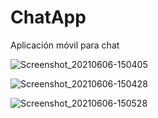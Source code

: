 # ChatApp
Aplicación móvil para chat

![Screenshot_20210606-150405](https://user-images.githubusercontent.com/40844281/120941156-ca13b900-c6e6-11eb-90b7-4ec66709cdf9.png)


![Screenshot_20210606-150428](https://user-images.githubusercontent.com/40844281/120941158-caac4f80-c6e6-11eb-89f0-5850533243a3.png)


![Screenshot_20210606-150528](https://user-images.githubusercontent.com/40844281/120941160-caac4f80-c6e6-11eb-8552-491f2cfb99e3.png)

